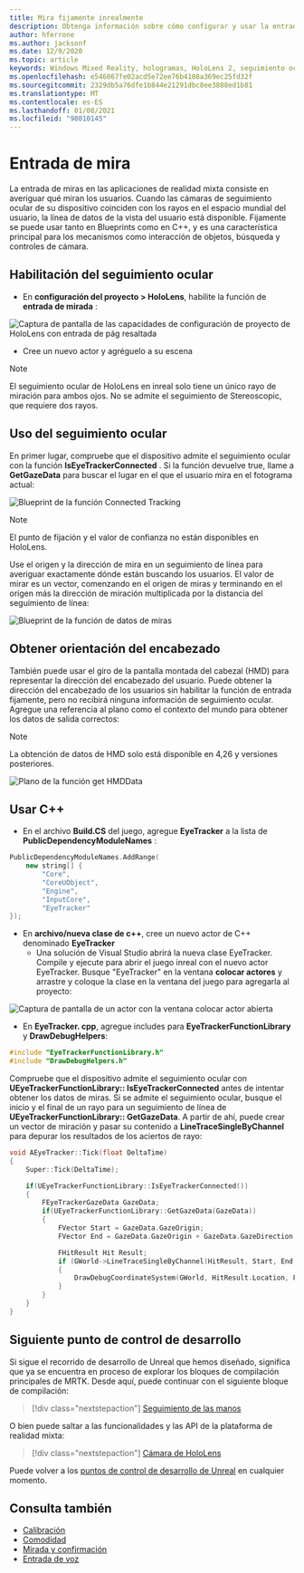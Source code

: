 ```yaml
---
title: Mira fijamente inrealmente
description: Obtenga información sobre cómo configurar y usar la entrada de fijamente con el seguimiento ocular y la orientación del encabezado de las aplicaciones de HoloLens en el caso de que no sea real.
author: hferrone
ms.author: jacksonf
ms.date: 12/9/2020
ms.topic: article
keywords: Windows Mixed Reality, hologramas, HoloLens 2, seguimiento ocular, entrada de mirada, pantalla montada de cabeza, motor no real, auriculares de realidad mixta, auriculares de la realidad mixta de Windows, auriculares de realidad virtual
ms.openlocfilehash: e546867fe02acd5e72ee76b4108a369ec25fd32f
ms.sourcegitcommit: 2329db5a76dfe1b844e21291dbc8ee3888ed1b81
ms.translationtype: MT
ms.contentlocale: es-ES
ms.lasthandoff: 01/08/2021
ms.locfileid: "98010145"
---
```

# <a name="gaze-input"></a>Entrada de mira

La entrada de miras en las aplicaciones de realidad mixta consiste en averiguar qué miran los usuarios. Cuando las cámaras de seguimiento ocular de su dispositivo coinciden con los rayos en el espacio mundial del usuario, la línea de datos de la vista del usuario está disponible. Fijamente se puede usar tanto en Blueprints como en C++, y es una característica principal para los mecanismos como interacción de objetos, búsqueda y controles de cámara.

## <a name="enabling-eye-tracking"></a>Habilitación del seguimiento ocular

- En **configuración del proyecto > HoloLens**, habilite la función de **entrada de mirada** :

![Captura de pantalla de las capacidades de configuración de proyecto de HoloLens con entrada de pág resaltada](images/unreal-gaze-img-01.png)

- Cree un nuevo actor y agréguelo a su escena

> [!NOTE]
> El seguimiento ocular de HoloLens en inreal solo tiene un único rayo de miración para ambos ojos. No se admite el seguimiento de Stereoscopic, que requiere dos rayos.

## <a name="using-eye-tracking"></a>Uso del seguimiento ocular

En primer lugar, compruebe que el dispositivo admite el seguimiento ocular con la función **IsEyeTrackerConnected** .  Si la función devuelve true, llame a **GetGazeData** para buscar el lugar en el que el usuario mira en el fotograma actual:

![Blueprint de la función Connected Tracking](images/unreal-gaze-img-02.png)

> [!NOTE]
> El punto de fijación y el valor de confianza no están disponibles en HoloLens.

Use el origen y la dirección de mira en un seguimiento de línea para averiguar exactamente dónde están buscando los usuarios.  El valor de mirar es un vector, comenzando en el origen de miras y terminando en el origen más la dirección de miración multiplicada por la distancia del seguimiento de línea:

![Blueprint de la función de datos de miras](images/unreal-gaze-img-03.png)

## <a name="getting-head-orientation"></a>Obtener orientación del encabezado

También puede usar el giro de la pantalla montada del cabezal (HMD) para representar la dirección del encabezado del usuario. Puede obtener la dirección del encabezado de los usuarios sin habilitar la función de entrada fijamente, pero no recibirá ninguna información de seguimiento ocular.  Agregue una referencia al plano como el contexto del mundo para obtener los datos de salida correctos:

> [!NOTE]
> La obtención de datos de HMD solo está disponible en 4,26 y versiones posteriores.

![Plano de la función get HMDData](images/unreal-gaze-img-04.png)

## <a name="using-c"></a>Usar C++

- En el archivo **Build.CS** del juego, agregue **EyeTracker** a la lista de **PublicDependencyModuleNames** :

```cpp
PublicDependencyModuleNames.AddRange(
    new string[] {
        "Core",
        "CoreUObject",
        "Engine",
        "InputCore",
        "EyeTracker"
});
```

- En **archivo/nueva clase de c++**, cree un nuevo actor de C++ denominado **EyeTracker**
    - Una solución de Visual Studio abrirá la nueva clase EyeTracker. Compile y ejecute para abrir el juego inreal con el nuevo actor EyeTracker.  Busque "EyeTracker" en la ventana **colocar actores** y arrastre y coloque la clase en la ventana del juego para agregarla al proyecto:

![Captura de pantalla de un actor con la ventana colocar actor abierta](images/unreal-gaze-img-06.png)

- En **EyeTracker. cpp**, agregue includes para **EyeTrackerFunctionLibrary** y **DrawDebugHelpers**:

```cpp
#include "EyeTrackerFunctionLibrary.h"
#include "DrawDebugHelpers.h"
```

Compruebe que el dispositivo admite el seguimiento ocular con **UEyeTrackerFunctionLibrary:: IsEyeTrackerConnected** antes de intentar obtener los datos de miras.  Si se admite el seguimiento ocular, busque el inicio y el final de un rayo para un seguimiento de línea de **UEyeTrackerFunctionLibrary:: GetGazeData**. A partir de ahí, puede crear un vector de miración y pasar su contenido a **LineTraceSingleByChannel** para depurar los resultados de los aciertos de rayo:

```cpp
void AEyeTracker::Tick(float DeltaTime)
{
    Super::Tick(DeltaTime);

    if(UEyeTrackerFunctionLibrary::IsEyeTrackerConnected())
    {
        FEyeTrackerGazeData GazeData;
        if(UEyeTrackerFunctionLibrary::GetGazeData(GazeData))
        {
            FVector Start = GazeData.GazeOrigin;
            FVector End = GazeData.GazeOrigin + GazeData.GazeDirection * 100;

            FHitResult Hit Result;
            if (GWorld->LineTraceSingleByChannel(HitResult, Start, End, ECollisionChannel::ECC_Visiblity))
            {
                DrawDebugCoordinateSystem(GWorld, HitResult.Location, FQuat::Identity.Rotator(), 10);
            }
        }
    }
}
```

## <a name="next-development-checkpoint"></a>Siguiente punto de control de desarrollo

Si sigue el recorrido de desarrollo de Unreal que hemos diseñado, significa que ya se encuentra en proceso de explorar los bloques de compilación principales de MRTK. Desde aquí, puede continuar con el siguiente bloque de compilación:

> [!div class="nextstepaction"]
> [Seguimiento de las manos](unreal-hand-tracking.md)

O bien puede saltar a las funcionalidades y las API de la plataforma de realidad mixta:

> [!div class="nextstepaction"]
> [Cámara de HoloLens](unreal-hololens-camera.md)

Puede volver a los [puntos de control de desarrollo de Unreal](unreal-development-overview.md#2-core-building-blocks) en cualquier momento.

## <a name="see-also"></a>Consulta también
* [Calibración](../../calibration.md)
* [Comodidad](../../design/comfort.md)
* [Mirada y confirmación](../../design/gaze-and-commit.md)
* [Entrada de voz](../../out-of-scope/voice-design.md)

